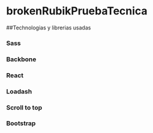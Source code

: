 # brokenRubikPruebaTecnica

##Technologias y librerias usadas

### Sass
### Backbone
### React
### Loadash
### Scroll to top
### Bootstrap
